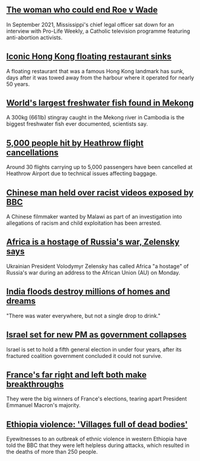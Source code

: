 ## [The woman who could end Roe v Wade](https://www.bbc.com/news/world-us-canada-61789443)
In September 2021, Mississippi's chief legal officer sat down for an interview with Pro-Life Weekly, a Catholic television programme featuring anti-abortion activists. 
## [Iconic Hong Kong floating restaurant sinks](https://www.bbc.com/news/world-asia-china-61875061)
A floating restaurant that was a famous Hong Kong landmark has sunk, days after it was towed away from the harbour where it operated for nearly 50 years. 
## [World's largest freshwater fish found in Mekong](https://www.bbc.com/news/world-asia-61862169)
A 300kg (661lb) stingray caught in the Mekong river in Cambodia is the biggest freshwater fish ever documented, scientists say. 
## [5,000 people hit by Heathrow flight cancellations](https://www.bbc.com/news/business-61862788)
Around 30 flights carrying up to 5,000 passengers have been cancelled at Heathrow Airport due to technical issues affecting baggage. 
## [Chinese man held over racist videos exposed by BBC](https://www.bbc.com/news/world-africa-61862619)
A Chinese filmmaker wanted by Malawi as part of an investigation into allegations of racism and child exploitation has been arrested.
## [Africa is a hostage of Russia's war, Zelensky says](https://www.bbc.com/news/world-europe-61864049)
Ukrainian President Volodymyr Zelensky has called Africa "a hostage" of Russia's war during an address to the African Union (AU) on Monday. 
## [India floods destroy millions of homes and dreams](https://www.bbc.com/news/world-asia-india-61862035)
 "There was water everywhere, but not a single drop to drink."
## [Israel set for new PM as government collapses](https://www.bbc.com/news/world-middle-east-61867006)
Israel is set to hold a fifth general election in under four years, after its fractured coalition government concluded it could not survive.
## [France's far right and left both make breakthroughs](https://www.bbc.com/news/world-europe-61863172)
They were the big winners of France's elections, tearing apart President Emmanuel Macron's majority.
## [Ethiopia violence: 'Villages full of dead bodies'](https://www.bbc.com/news/world-africa-61864392)
Eyewitnesses to an outbreak of ethnic violence in western Ethiopia have told the BBC that they were left helpless during attacks, which resulted in the deaths of more than 250 people.
